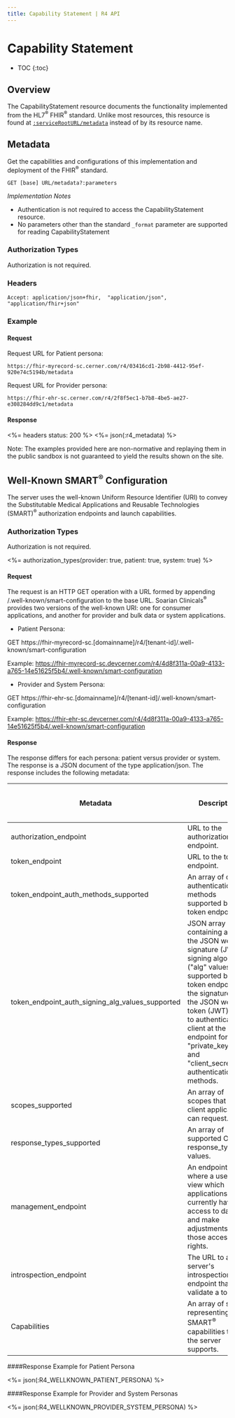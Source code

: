 ```yaml
---
title: Capability Statement | R4 API
---
```


# Capability Statement

* TOC
{:toc}

## Overview

The CapabilityStatement resource documents the functionality implemented from the HL7<sup>®</sup> FHIR<sup>®</sup> standard. Unlike most resources, this resource is found at [`:serviceRootURL/metadata`] instead of by its resource name.

## Metadata

Get the capabilities and configurations of this implementation and deployment of the FHIR<sup>®</sup> standard.

    GET [base] URL/metadata?:parameters

_Implementation Notes_

* Authentication is not required to access the CapabilityStatement resource.
* No parameters other than the standard `_format` parameter are supported for reading CapabilityStatement

### Authorization Types

Authorization is not required. 

### Headers

    Accept: application/json+fhir,  "application/json", "application/fhir+json"

### Example

#### Request
Request URL for Patient persona:

    https://fhir-myrecord-sc.cerner.com/r4/03416cd1-2b98-4412-95ef-920e74c5194b/metadata

Request URL for Provider persona:

    https://fhir-ehr-sc.cerner.com/r4/2f8f5ec1-b7b8-4be5-ae27-e308284dd9c1/metadata

#### Response

<%= headers status: 200 %>
<%= json(:r4_metadata) %>

[`:serviceRootURL/metadata`]: ../../#service-root-url

Note: The examples provided here are non-normative and replaying them in the public sandbox is not guaranteed to yield the results shown on the site.

## Well-Known SMART<sup>®</sup> Configuration

The server uses the well-known Uniform Resource Identifier (URI) to convey the Substitutable Medical Applications and Reusable Technologies (SMART)<sup>®</sup> authorization endpoints and launch capabilities.

### Authorization Types

Authorization is not required.

<%= authorization_types(provider: true, patient: true, system: true) %>

#### Request

The request is an HTTP GET operation with a URL formed by appending /.well-known/smart-configuration to the base URL. Soarian Clinicals<sup>®</sup> provides two versions of the well-known URI: one for consumer applications, and another for provider and bulk data or system applications.

* Patient Persona:

GET https://fhir-myrecord-sc.[domainname]/r4/[tenant-id]/.well-known/smart-configuration

Example: https://fhir-myrecord-sc.devcerner.com/r4/4d8f311a-00a9-4133-a765-14e51625f5b4/.well-known/smart-configuration

* Provider and System Persona:

GET https://fhir-ehr-sc.[domainname]/r4/[tenant-id]/.well-known/smart-configuration

Example: https://fhir-ehr-sc.devcerner.com/r4/4d8f311a-00a9-4133-a765-14e51625f5b4/.well-known/smart-configuration

#### Response

The response differs for each persona: patient versus provider or system. The response is a JSON document of the type application/json. The response includes the following metadata:

 Metadata                                          | Description 																																																																									| Patient Persona   | Provider or System Persona
---------------------------------------------------|----------------------------------------------------------------------------------------------------------------------------------------------------------------------------------------------------------------------------------------------------------------------------------------------------------------|-------------------|-----------------------------------------------------------
 authorization_endpoint                            | URL to the authorization endpoint. 																																																																			| 		Y     		| 		Y
 token_endpoint                                    | URL to the token endpoint.         																																																																			| 		Y      		| 		Y
 token_endpoint_auth_methods_supported             | An array of client authentication methods supported by the token endpoint. 																																																									| 		Y 			| 		Y
 token_endpoint_auth_signing_alg_values_supported  | JSON array containing a list of the JSON web signature (JWS) signing algorithms ("alg" values) supported by the token endpoint for the signature on the JSON web token (JWT) used to authenticate the client at the token endpoint for the "private_key_jwt" and "client_secret_jwt" authentication methods. 	| 		     		| 		Y
 scopes_supported                                  | An array of scopes that a client application can request.        																																																												| 		Y    		| 		Y
 response_types_supported                          | An array of supported OAuth2 response_type values.       																																																											| 		Y     		| 		Y
 management_endpoint                               | An endpoint where a user can view which applications currently have access to data and make adjustments to those access rights. 																																												| 		Y     		| 		Y
 introspection_endpoint                            | The URL to a server's introspection endpoint that can validate a token.       																																																					| 		Y    		| 		Y
 Capabilities                                      | An array of strings representing SMART<sup>®</sup> capabilities that the server supports.        																																																				| 		Y     		| 		Y

####Response Example for Patient Persona

<%= json(:R4_WELLKNOWN_PATIENT_PERSONA) %>

####Response Example for Provider and System Personas

<%= json(:R4_WELLKNOWN_PROVIDER_SYSTEM_PERSONA) %>

